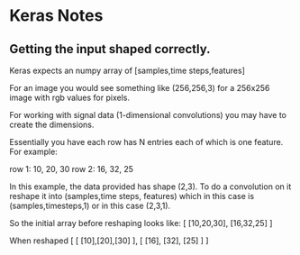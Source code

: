 # Keras Notes

## Getting the input shaped correctly.
Keras expects an numpy array of [samples,time steps,features]

For an image you would see something like (256,256,3) for a 256x256 image with rgb values for pixels.

For working with signal data (1-dimensional convolutions) you may have to create the dimensions.

Essentially you have each row has N entries each of which is one feature. For example:

row 1:  10, 20, 30
row 2:  16, 32, 25


In this example, the data provided has shape (2,3). To do a convolution on it reshape it into (samples,time steps, features) which in this case is (samples,timesteps,1) or in this case (2,3,1).

So the initial array before reshaping looks like:
[
[10,20,30],
[16,32,25]
]

When reshaped
[
[ [10],[20],[30] ],
[ [16], [32], [25] ]
]